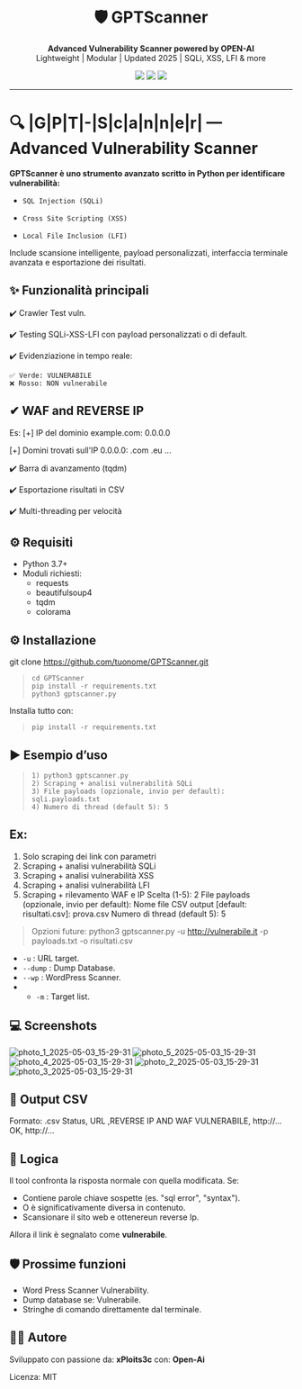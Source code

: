 <h1 align="center">🛡️ GPTScanner</h1>
<p align="center">
  <strong>Advanced Vulnerability Scanner powered by OPEN-AI</strong><br>
  Lightweight | Modular | Updated 2025 | SQLi, XSS, LFI & more
</p>

<p align="center">
  <img src="https://img.shields.io/badge/status-active-success?style=flat-square" />
  <img src="https://img.shields.io/github/license/xPloits3c/GPTScanner?style=flat-square" />
  <img src="https://img.shields.io/github/stars/xPloits3c/GPTScanner?style=social" />
</p>

---
 

🔍 |G|P|T|-|S|c|a|n|n|e|r| — Advanced Vulnerability Scanner
===================================================
**GPTScanner è uno strumento avanzato scritto in Python per identificare vulnerabilità:**
+     SQL Injection (SQLi)
+     Cross Site Scripting (XSS)
+     Local File Inclusion (LFI)
Include scansione intelligente, payload personalizzati, interfaccia terminale avanzata e esportazione dei risultati.

**✨ Funzionalità principali**
--------------------------
✔️ Crawler Test vuln.

✔️ Testing SQLi-XSS-LFI con payload personalizzati o di default.

✔️ Evidenziazione in tempo reale:

    ✅ Verde: VULNERABILE
    ❌ Rosso: NON vulnerabile

✔ WAF and REVERSE IP
-----------
Es:
[+] IP del dominio example.com: 0.0.0.0

[+] Domini trovati sull'IP 0.0.0.0:
.com
.eu
...

✔️ Barra di avanzamento (tqdm)

✔️ Esportazione risultati in CSV

✔️ Multi-threading per velocità

**⚙️ Requisiti**
-------------
- Python 3.7+
- Moduli richiesti:
  - requests
  - beautifulsoup4
  - tqdm
  - colorama

## ⚙️ Installazione
git clone https://github.com/tuonome/GPTScanner.git

>     cd GPTScanner
>     pip install -r requirements.txt
>     python3 gptscanner.py

Installa tutto con:
>     pip install -r requirements.txt

**▶️ Esempio d’uso**
----------------
>     1) python3 gptscanner.py
>     2) Scraping + analisi vulnerabilità SQLi
>     3) File payloads (opzionale, invio per default): sqli.payloads.txt
>     4) Numero di thread (default 5): 5

**Ex:**
----------------
1) Solo scraping dei link con parametri
2) Scraping + analisi vulnerabilità SQLi
3) Scraping + analisi vulnerabilità XSS
4) Scraping + analisi vulnerabilità LFI
5) Scraping + rilevamento WAF e IP
Scelta (1-5): 2
File payloads (opzionale, invio per default):
Nome file CSV output [default: risultati.csv]: prova.csv
Numero di thread (default 5): 5

> Opzioni future: python3 gptscanner.py -u http://vulnerabile.it -p payloads.txt -o risultati.csv
- `-u` : URL target.
- `--dump` : Dump Database.
- `--wp` : WordPress Scanner.
- - `-m` : Target list.

**💻 Screenshots**
--------------------------
![photo_1_2025-05-03_15-29-31](https://github.com/user-attachments/assets/a8dd9565-c6e9-4420-87c3-fde6af8b4be8)
![photo_5_2025-05-03_15-29-31](https://github.com/user-attachments/assets/1b5b5b7e-fe19-4d24-8fd0-d0c914cdb28e)
![photo_4_2025-05-03_15-29-31](https://github.com/user-attachments/assets/6d7c394a-50b9-43f6-91cb-20e38411edd5)
![photo_2_2025-05-03_15-29-31](https://github.com/user-attachments/assets/a2994e83-ca21-4925-bb1e-6bfaa868266e)
![photo_3_2025-05-03_15-29-31](https://github.com/user-attachments/assets/1957b754-32ae-4384-bb64-68d1d038a328)

**📝 Output CSV**
--------------
Formato: .csv
Status, URL ,REVERSE IP AND WAF
VULNERABILE, http://...
OK, http://...

**🧠 Logica**
----------
Il tool confronta la risposta normale con quella modificata. Se:
- Contiene parole chiave sospette (es. "sql error", "syntax").
- O è significativamente diversa in contenuto.
- Scansionare il sito web e ottenereun reverse Ip.

Allora il link è segnalato come **vulnerabile**.

**🛡️ Prossime funzioni**
---------------------
- Word Press Scanner Vulnerability.
- Dump database se: Vulnerabile.
- Stringhe di comando direttamente dal terminale.

**👨‍💻 Autore**
-----------
Sviluppato con passione da: **xPloits3c** con: **Open-Ai**

Licenza: MIT

